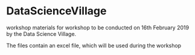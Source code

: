 # DataScienceVillage
workshop materials for workshop to be conducted on 16th February 2019 by the Data Science Village.

The files contain an excel file, which will be used during the workshop
